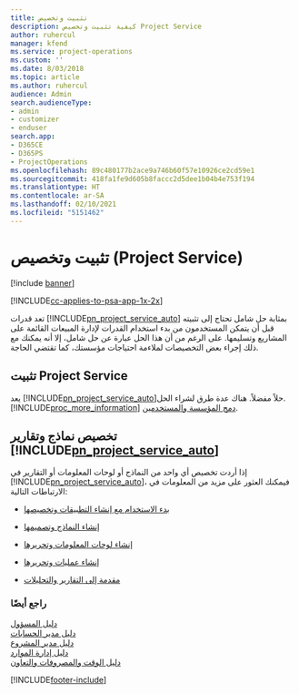 ```yaml
---
title: تثبيت وتخصيص
description: كيفية تثبيت وتخصيص Project Service
author: ruhercul
manager: kfend
ms.service: project-operations
ms.custom: ''
ms.date: 8/03/2018
ms.topic: article
ms.author: ruhercul
audience: Admin
search.audienceType:
- admin
- customizer
- enduser
search.app:
- D365CE
- D365PS
- ProjectOperations
ms.openlocfilehash: 89c480177b2ace9a746b60f57e10926ce2cd59e1
ms.sourcegitcommit: 418fa1fe9d605b8faccc2d5dee1b04b4e753f194
ms.translationtype: HT
ms.contentlocale: ar-SA
ms.lasthandoff: 02/10/2021
ms.locfileid: "5151462"
---
```

# <a name="install-and-customize-project-service"></a>تثبيت وتخصيص (Project Service)

[!include [banner](../includes/psa-now-project-operations.md)]

[!INCLUDE[cc-applies-to-psa-app-1x-2x](../includes/cc-applies-to-psa-app-1x-2x.md)]

تعد قدرات [!INCLUDE[pn_project_service_auto](../includes/pn-project-service-auto.md)] بمثابة حل شامل تحتاج إلى تثبيته قبل أن يتمكن المستخدمون من بدء استخدام القدرات لإدارة المبيعات القائمة على المشاريع وتسليمها. على الرغم من أن هذا الحل عبارة عن حل شامل، إلا أنه يمكنك مع ذلك إجراء بعض التخصيصات لملاءمة احتياجات مؤسستك، كما تقتضي الحاجة.  
<!-- TODO: I expect to find the information on how to get and install this here. Please find that and add it here. Same for Project Service.--> 
  
## <a name="install-project-service"></a>تثبيت Project Service  
 يعد [!INCLUDE[pn_project_service_auto](../includes/pn-project-service-auto.md)]حلاً مفضلاً. هناك عدة طرق لشراء الحل. [!INCLUDE[proc_more_information](../includes/proc-more-information.md)] [دمج المؤسسة والمستخدمين](https://docs.microsoft.com/dynamics365/customerengagement/on-premises/admin/onboard-your-organization-and-users-to-dynamics-365-online).  
  
## <a name="customize-pn_project_service_auto-forms-and-reports"></a>تخصيص نماذج وتقارير [!INCLUDE[pn_project_service_auto](../includes/pn-project-service-auto.md)]  
 إذا أردت تخصيص أي واحد من النماذج أو لوحات المعلومات أو التقارير في [!INCLUDE[pn_project_service_auto](../includes/pn-project-service-auto.md)]، فيمكنك العثور على مزيد من المعلومات في الارتباطات التالية:  
  
- [بدء الاستخدام مع إنشاء التطبيقات وتخصيصها](https://docs.microsoft.com/dynamics365/customerengagement/on-premises/customize/getting-started-customization)  
  
- [إنشاء النماذج وتصميمها](https://docs.microsoft.com/dynamics365/customerengagement/on-premises/customize/create-design-forms)  
  
- [إنشاء لوحات المعلومات وتحريرها](https://docs.microsoft.com/dynamics365/customerengagement/on-premises/customize/create-edit-dashboards)  
  
- [إنشاء عمليات وتحريرها](https://docs.microsoft.com/dynamics365/customerengagement/on-premises/customize/guide-staff-through-common-tasks-processes)  
  
- [مقدمة إلى التقارير والتحليلات](https://docs.microsoft.com/dynamics365/customerengagement/on-premises/analytics/reporting-analytics-with-dynamics-365)  
  
### <a name="see-also"></a>راجع أيضًا  
 [دليل المسؤول](../psa/admin-guide.md)   
 [دليل مدير الحسابات](../psa/account-manager-guide.md)   
 [دليل مدير المشروع](../psa/project-manager-guide.md)   
 [دليل إدارة الموارد](../psa/resource-manager-guide.md)   
 [دليل الوقت والمصروفات والتعاون](../psa/time-expense-collaboration-guide.md)


[!INCLUDE[footer-include](../includes/footer-banner.md)]